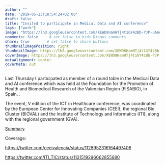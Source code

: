 ```yaml
---
author: ""
date: "2019-05-23T18:54:24+02:00"
draft: false
title: "Invited to participate in Medical Data and AI conference"
tags: ["work"]
image: "https://lh3.googleusercontent.com/XEWD8HamHTj4t1GY42Bb-PJP-uAndVTN_b5plekZiCnlcEeRglWq9u7m0uz4nwf4tGzRFfOC2sDkTv4rELwKhBNvnHxNu6n7XljjSp9NPbv-e7HJ9AdHm8nby0TNZWvzPqR4808e3cI=w1920-h1080"
comments: false     # set false to hide Disqus comments
share: true        # set false to share buttons
thumbnailImagePosition: right
thumbnailImage: https://lh3.googleusercontent.com/XEWD8HamHTj4t1GY42Bb-PJP-uAndVTN_b5plekZiCnlcEeRglWq9u7m0uz4nwf4tGzRFfOC2sDkTv4rELwKhBNvnHxNu6n7XljjSp9NPbv-e7HJ9AdHm8nby0TNZWvzPqR4808e3cI=w1920-h1080
coverImage: https://lh3.googleusercontent.com/XEWD8HamHTj4t1GY42Bb-PJP-uAndVTN_b5plekZiCnlcEeRglWq9u7m0uz4nwf4tGzRFfOC2sDkTv4rELwKhBNvnHxNu6n7XljjSp9NPbv-e7HJ9AdHm8nby0TNZWvzPqR4808e3cI=w1920-h1080
metaAlignment: center
coverMeta: out
---
```


Last Thursday I participated as member of a round table in the Medical Data and AI conference which was held at the Foundation for the Promotion of Health and Biomedical Research of the Valencian Region (FISABIO), in Spain. .

<!--more-->

The event, V edition of the ICT in Healthcare conference, was coordinated by the European Center for Innovating Companies (CEEI), the regional Bio Cluster (BIOVAL) and the Institute of Technology and Informatics (ITI), along with the regional government (GVA).

[Summary](http://www.emprenemjunts.es/index.php?op=8&n=18904).

Coverage:

https://twitter.com/ceeivalencia/status/1128952316164497408

https://twitter.com/ITI_TIC/status/1131519296662855680
